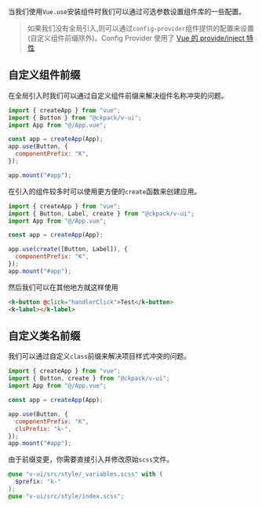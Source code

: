 当我们使用`Vue.use`安装组件时我们可以通过可选参数设置组件库的一些配置。

> 如果我们没有全局引入,则可以通过`config-provider`组件提供的配置来设置(自定义组件前缀除外)。Config Provider 使用了 [Vue 的 provide/inject 特性](https://v3.vuejs.org/guide/composition-api-provide-inject.html#reactivity)

## 自定义组件前缀

在全局引入时我们可以通过自定义组件前缀来解决组件名称冲突的问题。

```js
import { createApp } from "vue";
import { Button } from "@ckpack/v-ui";
import App from "@/App.vue";

const app = createApp(App);
app.use(Button, {
  componentPrefix: "K",
});

app.mount("#app");
```

在引入的组件较多时可以使用更方便的`create`函数来创建应用。

```js
import { createApp } from "vue";
import { Button, Label, create } from "@ckpack/v-ui";
import App from "@/App.vue";

const app = createApp(App);

app.use(create([Button, Label]), {
  componentPrefix: "K",
});
app.mount("#app");
```

然后我们可以在其他地方就这样使用

```html
<k-button @click="handlerClick">Test</k-button>
<k-label></k-label>
```

## 自定义类名前缀

我们可以通过自定义`class`前缀来解决项目样式冲突的问题。

```js
import { createApp } from "vue";
import { Button, create } from "@ckpack/v-ui";
import App from "@/App.vue";

const app = createApp(App);

app.use(Button, {
  componentPrefix: "K",
  clsPrefix: "k-",
});
app.mount("#app");
```

由于前缀变更，你需要直接引入并修改原始`scss`文件。

```scss
@use "v-ui/src/style/_variables.scss" with (
  $prefix: "k-"
);
@use "v-ui/src/style/index.scss";
```
